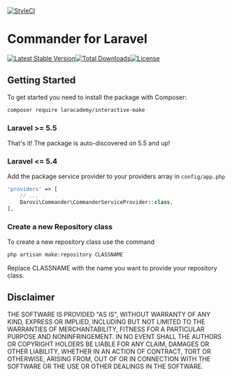 [![StyleCI](https://github.styleci.io/repos/225050142/shield?branch=master)](https://github.styleci.io/repos/225050142)


# Commander for Laravel
[![Latest Stable Version](https://poser.pugx.org/darovi/commander/v/stable)](https://packagist.org/packages/darovi/commander)[![Total Downloads](https://poser.pugx.org/darovi/commander/downloads)](https://packagist.org/packages/darovi/commander)[![License](https://poser.pugx.org/darovi/commander/license)](https://packagist.org/packages/darovi/commander)

## Getting Started

To get started you need to install the package with Composer:

```bash
composer require laracademy/interactive-make
```

### Laravel >= 5.5

That's it! The package is auto-discovered on 5.5 and up!

### Laravel <= 5.4

Add the package service provider to your providers array in `config/app.php`

```php
'providers' => [
    // ...
    Darovi\Commander\CommanderServiceProvider::class,
],
```

### Create a new Repository class

To create a new repository class use the command

```bash
php artisan make:repository CLASSNAME
```
 
 
 Replace CLASSNAME with the name you want to provide your repository class.

## Disclaimer

THE SOFTWARE IS PROVIDED "AS IS", WITHOUT WARRANTY OF ANY KIND, EXPRESS OR IMPLIED, INCLUDING BUT NOT LIMITED TO THE WARRANTIES OF MERCHANTABILITY, FITNESS FOR A PARTICULAR PURPOSE AND NONINFRINGEMENT. IN NO EVENT SHALL THE AUTHORS OR COPYRIGHT HOLDERS BE LIABLE FOR ANY CLAIM, DAMAGES OR OTHER LIABILITY, WHETHER IN AN ACTION OF CONTRACT, TORT OR OTHERWISE, ARISING FROM, OUT OF OR IN CONNECTION WITH THE SOFTWARE OR THE USE OR OTHER DEALINGS IN THE SOFTWARE.
